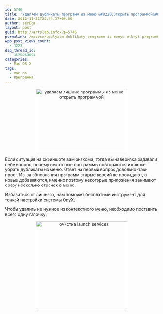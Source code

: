 ```yaml
---
id: 5746
title: 'Удаляем дубликаты программ из меню &#8220;Открыть программой&#8221; (Mac OS)'
date: 2012-11-21T23:44:37+00:00
author: serEga
layout: post
guid: http://artslab.info/?p=5746
permalink: /macosx/udalyaem-dublikaty-programm-iz-menyu-otkryt-programmoj-mac-os/
wpb_post_views_count:
  - 1223
dsq_thread_id:
  - 1575053891
categories:
  - Mac OS X
tags:
  - mac os
  - программа
---
```

<center>
  <a href="http://img.artslab.info/mac_dvoinii_zapisi_v_menu.jpg"><img src="http://img.artslab.info/mac_dvoinii_zapisi_v_menu-300x209.jpg" alt="удаляем лишние программы из меню открыть программой" title="mac_dvoinii_zapisi_v_menu" width="300" height="209" class="aligncenter size-medium wp-image-5768" srcset="http://img.artslab.info/mac_dvoinii_zapisi_v_menu-300x209.jpg 300w, http://img.artslab.info/mac_dvoinii_zapisi_v_menu.jpg 753w" sizes="(max-width: 300px) 100vw, 300px" /></a>
</center>

Если ситуация на скриншоте вам знакома, тогда вы наверняка задавали себе вопрос, почему некоторые программы повторяются и как же убрать дубликаты из меню. Ответ на первый вопрос довольно-таки прост. Из-за обновления программ старые версий не пропадают, а новые добавляются, именно поэтому некоторые приложения занимают сразу несколько строчек в меню.
  
Избавиться от лишнего, нам поможет бесплатный инструмент для тонкой настройки системы [OnyX](http://www.titanium.free.fr/download.php).

<!--more-->

Чтобы удалить не нужное из контекстного меню, необходимо поставить всего одну галочку:

<center>
  <a href="http://img.artslab.info/onyx_nastroika_mac.jpeg"><img src="http://img.artslab.info/onyx_nastroika_mac-300x289.jpg" alt="очистка launch services" title="onyx_nastroika_mac" width="300" height="289" class="aligncenter size-medium wp-image-5772" /></a>
</center>